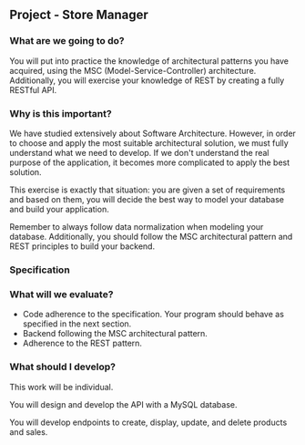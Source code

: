 ## Project - Store Manager
### What are we going to do?
You will put into practice the knowledge of architectural patterns you have acquired, using the MSC (Model-Service-Controller) architecture. Additionally, you will exercise your knowledge of REST by creating a fully RESTful API.

### Why is this important?
We have studied extensively about Software Architecture. However, in order to choose and apply the most suitable architectural solution, we must fully understand what we need to develop. If we don't understand the real purpose of the application, it becomes more complicated to apply the best solution.

This exercise is exactly that situation: you are given a set of requirements and based on them, you will decide the best way to model your database and build your application.

Remember to always follow data normalization when modeling your database. Additionally, you should follow the MSC architectural pattern and REST principles to build your backend.

### Specification
### What will we evaluate?
- Code adherence to the specification. Your program should behave as specified in the next section.
- Backend following the MSC architectural pattern.
- Adherence to the REST pattern.

### What should I develop?
This work will be individual.

You will design and develop the API with a MySQL database.

You will develop endpoints to create, display, update, and delete products and sales.
